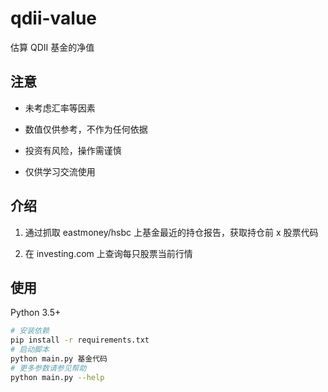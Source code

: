 # qdii-value

估算 QDII 基金的净值

## 注意

- 未考虑汇率等因素

- 数值仅供参考，不作为任何依据

- 投资有风险，操作需谨慎

- 仅供学习交流使用

## 介绍

1. 通过抓取 eastmoney/hsbc 上基金最近的持仓报告，获取持仓前 x 股票代码

2. 在 investing.com 上查询每只股票当前行情

## 使用

Python 3.5+

```bash
# 安装依赖
pip install -r requirements.txt
# 启动脚本
python main.py 基金代码
# 更多参数请参见帮助
python main.py --help
```
